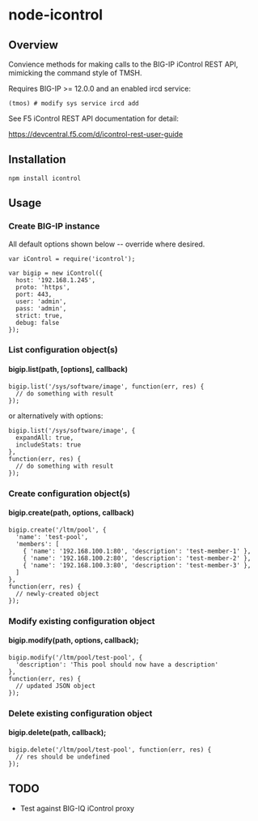 # node-icontrol

## Overview

Convience methods for making calls to the BIG-IP iControl REST API,
mimicking the command style of TMSH.

Requires BIG-IP >= 12.0.0 and an enabled ircd service:

```
(tmos) # modify sys service ircd add
```

See F5 iControl REST API documentation for detail:

https://devcentral.f5.com/d/icontrol-rest-user-guide

## Installation

```
npm install icontrol
```

## Usage

### Create BIG-IP instance

All default options shown below -- override where desired.

```
var iControl = require('icontrol');

var bigip = new iControl({
  host: '192.168.1.245',
  proto: 'https',
  port: 443,
  user: 'admin',
  pass: 'admin',
  strict: true,
  debug: false
});
```

### List configuration object(s)
#### bigip.list(path, [options], callback)

```
bigip.list('/sys/software/image', function(err, res) {
  // do something with result
});
```

or alternatively with options:

```
bigip.list('/sys/software/image', {
  expandAll: true,
  includeStats: true
},
function(err, res) {
  // do something with result
});
```

### Create configuration object(s)
#### bigip.create(path, options, callback)

```
bigip.create('/ltm/pool', {
  'name': 'test-pool',
  'members': [
    { 'name': '192.168.100.1:80', 'description': 'test-member-1' },
    { 'name': '192.168.100.2:80', 'description': 'test-member-2' },
    { 'name': '192.168.100.3:80', 'description': 'test-member-3' },
  ]
},
function(err, res) {
  // newly-created object
});
````

### Modify existing configuration object
#### bigip.modify(path, options, callback);

```
bigip.modify('/ltm/pool/test-pool', {
  'description': 'This pool should now have a description'
},
function(err, res) {
  // updated JSON object
});
```

### Delete existing configuration object
#### bigip.delete(path, callback);

```
bigip.delete('/ltm/pool/test-pool', function(err, res) {
  // res should be undefined
});
```

## TODO

* Test against BIG-IQ iControl proxy
